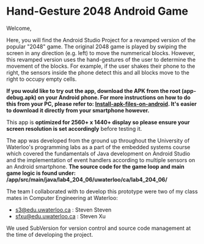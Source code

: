 # Hand-Gesture 2048 Android Game

Welcome,

Here, you will find the Android Studio Project for a revamped version of the popular "2048" game. The original 2048 game is
played by swiping the screen in any direction (e.g. left) to move the nummerical blocks. However, this revamped
version uses the hand-gestures of the user to determine the movement of the blocks. For example, if the user shakes their phone
to the right, the sensors inside the phone detect this and all blocks move to the right to occupy empty cells.

**If you would like to try out the app, download the APK from the root (app-debug.apk) on your Android phone. 
For more instructions on how to do this from your PC, please refer to: [Install-apk-files-on-android](https://airmore.com/install-apk-files-on-android.html). It's easier to download it directly from your smartphone however.**

This app is **optimized for 2560+ x 1440+ display so please ensure your screen resolution is set accordingly** before testing it.

The app was developed from the ground up throughout the University of Waterloo's programming labs as a part of the embedded systems course which covered the fundamentals of Java development on Android Studio and the implementation of event handlers according to multiple sensors on an Android smartphone. **The source code for the game loop and main game logic is found under: /app/src/main/java/lab4_204_06/uwaterloo/ca/lab4_204_06/**

The team I collaborated with to develop this prototype were two of my class mates in Computer Engineering at Waterloo:
- s3@edu.uwaterloo.ca : Steven Steven
- sfxu@edu.uwaterloo.ca : Steven Xu

We used SubVersion for version control and source code management at the time of developing the project.


